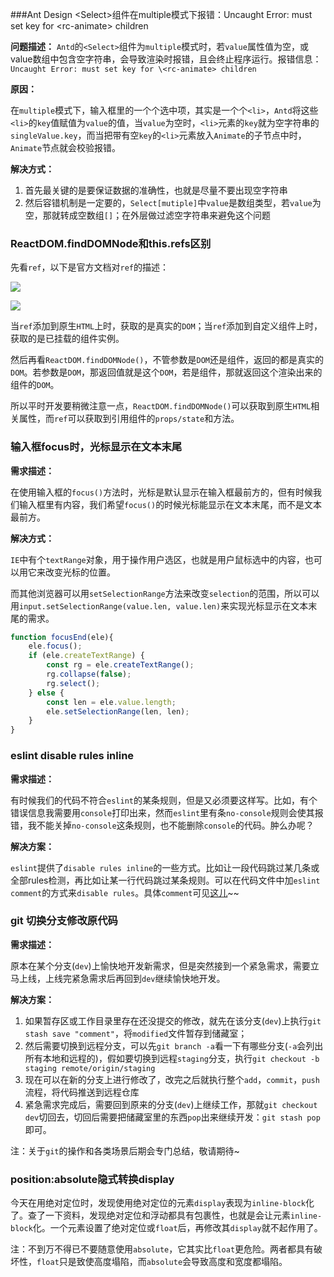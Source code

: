 ###Ant Design \<Select>组件在multiple模式下报错：Uncaught Error: must set key for \<rc-animate> children

**问题描述：**
`Antd`的`<Select>`组件为`multiple`模式时，若`value`属性值为空，或value数组中包含空字符串，会导致渲染时报错，且会终止程序运行。报错信息：`Uncaught Error: must set key for \<rc-animate> children`

**原因：**

在`multiple`模式下，输入框里的一个个选中项，其实是一个个`<li>`，`Antd`将这些`<li>`的`key`值赋值为`value`的值，当`value`为空时，`<li>`元素的`key`就为空字符串的`singleValue.key`，而当把带有空`key`的`<li>`元素放入`Animate`的子节点中时，`Animate`节点就会校验报错。

**解决方式：**

1. 首先最关键的是要保证数据的准确性，也就是尽量不要出现空字符串
2. 然后容错机制是一定要的，`Select[mutiple]`中`value`是数组类型，若`value`为空，那就转成空数组`[]`；在外层做过滤空字符串来避免这个问题



### ReactDOM.findDOMNode和this.refs区别

先看`ref`，以下是官方文档对`ref`的描述：

![](http://ow7p6xhhi.bkt.clouddn.com/11-27-1.jpg)

![](http://ow7p6xhhi.bkt.clouddn.com/11-27-2.jpg)

当`ref`添加到原生`HTML`上时，获取的是真实的`DOM`；当`ref`添加到自定义组件上时，获取的是已挂载的组件实例。

然后再看`ReactDOM.findDOMNode()`，不管参数是`DOM`还是组件，返回的都是真实的`DOM`。若参数是`DOM`，那返回值就是这个`DOM`，若是组件，那就返回这个渲染出来的组件的`DOM`。

所以平时开发要稍微注意一点，`ReactDOM.findDOMNode()`可以获取到原生`HTML`相关属性，而`ref`可以获取到引用组件的`props/state`和方法。

### 输入框focus时，光标显示在文本末尾

**需求描述：**

在使用输入框的`focus()`方法时，光标是默认显示在输入框最前方的，但有时候我们输入框里有内容，我们希望`focus()`的时候光标能显示在文本末尾，而不是文本最前方。

**解决方式：**

`IE`中有个`textRange`对象，用于操作用户选区，也就是用户鼠标选中的内容，也可以用它来改变光标的位置。

而其他浏览器可以用`setSelectionRange`方法来改变`selection`的范围，所以可以用`input.setSelectionRange(value.len, value.len)`来实现光标显示在文本末尾的需求。

```javascript
function focusEnd(ele){
    ele.focus();
    if (ele.createTextRange) {
        const rg = ele.createTextRange();
        rg.collapse(false);
        rg.select();
    } else {
        const len = ele.value.length;
        ele.setSelectionRange(len, len);
    }
}
```

### eslint disable rules inline

**需求描述：**

有时候我们的代码不符合`eslint`的某条规则，但是又必须要这样写。比如，有个错误信息我需要用`console`打印出来，然而`eslint`里有条`no-console`规则会使其报错，我不能关掉`no-console`这条规则，也不能删除`console`的代码。肿么办呢？

**解决方案：**

`eslint`提供了`disable rules inline`的一些方式。比如让一段代码跳过某几条或全部rules检测，再比如让某一行代码跳过某条规则。可以在代码文件中加`eslint comment`的方式来`disable rules`。具体`comment`可见[这儿](https://eslint.org/docs/user-guide/migrating-from-jscs#disabling-rules-inline)~~

### git 切换分支修改原代码

**需求描述：**

原本在某个分支(`dev`)上愉快地开发新需求，但是突然接到一个紧急需求，需要立马上线，上线完紧急需求后再回到`dev`继续愉快地开发。

**解决方案：**

1. 如果暂存区或工作目录里存在还没提交的修改，就先在该分支(`dev`)上执行`git stash save "comment"`，将`modified`文件暂存到储藏室；
2. 然后需要切换到远程分支，可以先`git branch -a`看一下有哪些分支(`-a`会列出所有本地和远程的)，假如要切换到远程`staging`分支，执行`git checkout -b staging remote/origin/staging`
3. 现在可以在新的分支上进行修改了，改完之后就执行整个`add`，`commit`，`push`流程，将代码推送到远程仓库
4. 紧急需求完成后，需要回到原来的分支(`dev`)上继续工作，那就`git checkout dev`切回去，切回后需要把储藏室里的东西`pop`出来继续开发：`git stash pop`即可。

注：关于`git`的操作和各类场景后期会专门总结，敬请期待~

### position:absolute隐式转换display

今天在用绝对定位时，发现使用绝对定位的元素`display`表现为`inline-block`化了。查了一下资料，发现绝对定位和浮动都具有包裹性，也就是会让元素`inline-block`化。一个元素设置了绝对定位或`float`后，再修改其`display`就不起作用了。

注：不到万不得已不要随意使用`absolute`，它其实比`float`更危险。两者都具有破坏性，`float`只是致使高度塌陷，而`absolute`会导致高度和宽度都塌陷。


